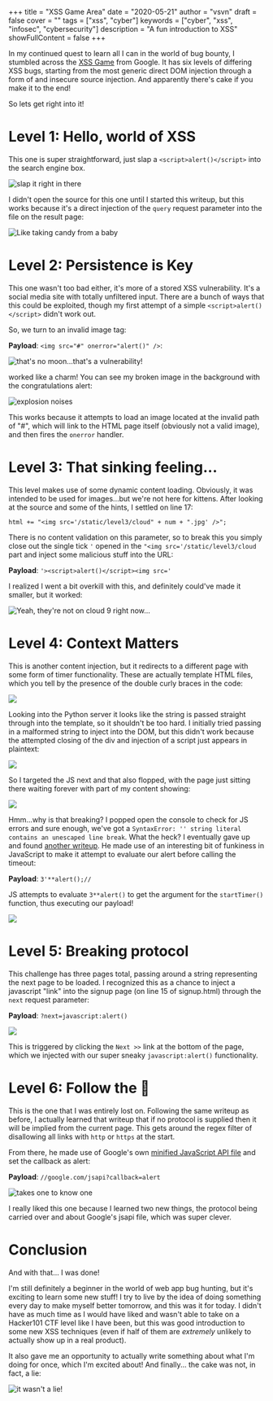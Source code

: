 +++
title = "XSS Game Area"
date = "2020-05-21"
author = "vsvn"
draft = false
cover = ""
tags = ["xss", "cyber"]
keywords = ["cyber", "xss", "infosec", "cybersecurity"]
description = "A fun introduction to XSS"
showFullContent = false
+++

In my continued quest to learn all I can in the world of bug bounty, I stumbled across the [XSS Game](https://xss-game.appspot.com) from Google. It has six levels of differing XSS bugs, starting from the most generic direct DOM injection through a form of and insecure source injection. And apparently there's cake if you make it to the end!

So lets get right into it!

# Level 1: Hello, world of XSS

This one is super straightforward, just slap a `<script>alert()</script>` into the search engine box.

![slap it right in there](lvl1.png)

I didn't open the source for this one until I started this writeup, but this works because it's a direct injection of the `query` request parameter into the file on the result page:

![Like taking candy from a baby](lvl1-success.png)

# Level 2: Persistence is Key

This one wasn't too bad either, it's more of a stored XSS vulnerability. It's a social media site with totally unfiltered input. There are a bunch of ways that this could be exploited, though my first attempt of a simple `<script>alert()</script>` didn't work out.

So, we turn to an invalid image tag:

**Payload**: `<img src="#" onerror="alert()" />`:

![that's no moon...that's a vulnerability!](lvl2.png)
 
worked like a charm! You can see my broken image in the background with the congratulations alert:

![*explosion noises*](lvl2-success.png)

This works because it attempts to load an image located at the invalid path of "#", which will link to the HTML page itself (obviously not a valid image), and then fires the `onerror` handler.

# Level 3: That sinking feeling...

This level makes use of some dynamic content loading. Obviously, it was intended to be used for images...but we're not here for kittens. After looking at the source and some of the hints, I settled on line 17:

`html += "<img src='/static/level3/cloud" + num + ".jpg' />";`

There is no content validation on this parameter, so to break this you simply close out the single tick `'` opened in the `"<img src='/static/level3/cloud` part and inject some malicious stuff into the URL:

**Payload**: `'><script>alert()</script><img src='`

I realized I went a bit overkill with this, and definitely could've made it smaller, but it worked:

![Yeah, they're not on cloud 9 right now...](lvl3.png)

# Level 4: Context Matters

This is another content injection, but it redirects to a different page with some form of timer functionality. These are actually template HTML files, which you tell by the presence of the double curly braces in the code:

![](lvl4-template.png)

Looking into the Python server it looks like the string is passed straight through into the template, so it shouldn't be too hard. I initially tried passing in a malformed string to inject into the DOM, but this didn't work because the attempted closing of the div and injection of a script just appears in plaintext:

![](lvl4-plaintext.png)

So I targeted the JS next and that also flopped, with the page just sitting there waiting forever with part of my content showing:

![](lvl4-js-fail.png)

Hmm...why is that breaking? I popped open the console to check for JS errors and sure enough, we've got a `SyntaxError: '' string literal contains an unescaped line break`. What the heck? I eventually gave up and found [another writeup](https://medium.com/bugdecoder/google-xss-game-walkthrough-70d801dd922). He made use of an interesting bit of funkiness in JavaScript to make it attempt to evaluate our alert before calling the timeout:

**Payload**: `3'**alert();//`

JS attempts to evaluate `3**alert()` to get the argument for the `startTimer()` function, thus executing our payload!

![](lvl4-success.png)

# Level 5: Breaking protocol

This challenge has three pages total, passing around a string representing the next page to be loaded. I recognized this as a chance to inject a javascript "link" into the signup page (on line 15 of signup.html) through the `next` request parameter:

**Payload**: `?next=javascript:alert()`

![](lvl5.png)

This is triggered by clicking the `Next >>` link at the bottom of the page, which we injected with our super sneaky `javascript:alert()` functionality.

# Level 6: Follow the 🐇

This is the one that I was entirely lost on. Following the same writeup as before, I actually learned that writeup that if no protocol is supplied then it will be implied from the current page. This gets around the regex filter of disallowing all links with `http` or `https` at the start.

From there, he made use of Google's own [minified JavaScript API file](https://google.com/jsapi) and set the callback as alert:

**Payload**: `//google.com/jsapi?callback=alert`

![takes one to know one](lvl6.png)

I really liked this one because I learned two new things, the protocol being carried over and about Google's jsapi file, which was super clever.

# Conclusion

And with that... I was done!

I'm still definitely a beginner in the world of web app bug hunting, but it's exciting to learn some new stuff! I try to live by the idea of doing something every day to make myself better tomorrow, and this was it for today. I didn't have as much time as I would have liked and wasn't able to take on a Hacker101 CTF level like I have been, but this was good introduction to some new XSS techniques (even if half of them are *extremely* unlikely to actually show up in a real product).

It also gave me an opportunity to actually write something about what I'm doing for once, which I'm excited about! And finally... the cake was not, in fact, a lie:

![it wasn't a lie!](cake.png)
